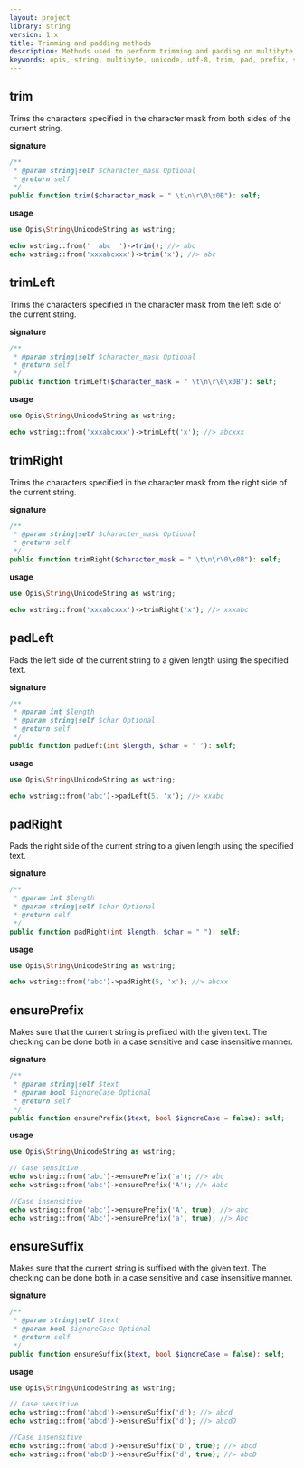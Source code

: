 ```yaml
---
layout: project
library: string
version: 1.x
title: Trimming and padding methods
description: Methods used to perform trimming and padding on multibyte strings.
keywords: opis, string, multibyte, unicode, utf-8, trim, pad, prefix, suffix  
---
```


## trim

Trims the characters specified in the character mask from both sides of the current string.

**signature**

```php
/**
 * @param string|self $character_mask Optional
 * @return self
 */
public function trim($character_mask = " \t\n\r\0\x0B"): self;
```

**usage**

```php
use Opis\String\UnicodeString as wstring;

echo wstring::from('  abc  ')->trim(); //> abc
echo wstring::from('xxxabcxxx')->trim('x'); //> abc
```

## trimLeft

Trims the characters specified in the character mask from the left side of the current string.

**signature**

```php
/**
 * @param string|self $character_mask Optional
 * @return self
 */
public function trimLeft($character_mask = " \t\n\r\0\x0B"): self;
```

**usage**

```php
use Opis\String\UnicodeString as wstring;

echo wstring::from('xxxabcxxx')->trimLeft('x'); //> abcxxx
```

## trimRight

Trims the characters specified in the character mask from the right side of the current string.

**signature**

```php
/**
 * @param string|self $character_mask Optional
 * @return self
 */
public function trimRight($character_mask = " \t\n\r\0\x0B"): self;
```

**usage**

```php
use Opis\String\UnicodeString as wstring;

echo wstring::from('xxxabcxxx')->trimRight('x'); //> xxxabc
```

## padLeft

Pads the left side of the current string to a given length using the specified text.

**signature**

```php
/**
 * @param int $length
 * @param string|self $char Optional
 * @return self
 */
public function padLeft(int $length, $char = " "): self;
```

**usage**

```php
use Opis\String\UnicodeString as wstring;

echo wstring::from('abc')->padLeft(5, 'x'); //> xxabc
```

## padRight

Pads the right side of the current string to a given length using the specified text.

**signature**

```php
/**
 * @param int $length
 * @param string|self $char Optional
 * @return self
 */
public function padRight(int $length, $char = " "): self;
```

**usage**

```php
use Opis\String\UnicodeString as wstring;

echo wstring::from('abc')->padRight(5, 'x'); //> abcxx
```

## ensurePrefix

Makes sure that the current string is prefixed with the given text. 
The checking can be done both in a case sensitive and case insensitive manner.

**signature**

```php
/**
 * @param string|self $text
 * @param bool $ignoreCase Optional
 * @return self
 */
public function ensurePrefix($text, bool $ignoreCase = false): self;
```

**usage**

```php
use Opis\String\UnicodeString as wstring;

// Case sensitive
echo wstring::from('abc')->ensurePrefix('a'); //> abc
echo wstring::from('abc')->ensurePrefix('A'); //> Aabc

//Case insensitive
echo wstring::from('abc')->ensurePrefix('A', true); //> abc
echo wstring::from('Abc')->ensurePrefix('a', true); //> Abc
```

## ensureSuffix

Makes sure that the current string is suffixed with the given text. 
The checking can be done both in a case sensitive and case insensitive manner.

**signature**

```php
/**
 * @param string|self $text
 * @param bool $ignoreCase Optional
 * @return self
 */
public function ensureSuffix($text, bool $ignoreCase = false): self;
```

**usage**

```php
use Opis\String\UnicodeString as wstring;

// Case sensitive
echo wstring::from('abcd')->ensureSuffix('d'); //> abcd
echo wstring::from('abcd')->ensureSuffix('d'); //> abcdD

//Case insensitive
echo wstring::from('abcd')->ensureSuffix('D', true); //> abcd
echo wstring::from('abcD')->ensureSuffix('d', true); //> abcD
```